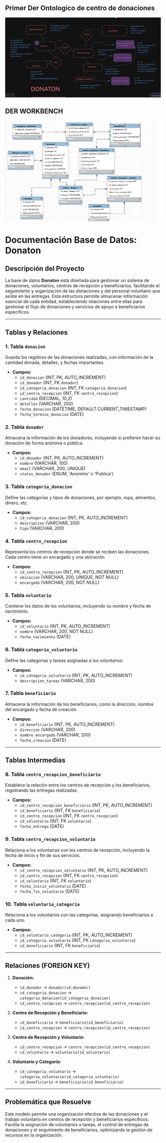 ## Primer Der Ontologico de centro de donaciones
![alt text](image.png)

## DER WORKBENCH
![alt text](image-1.png)

# Documentación Base de Datos: Donaton

## Descripción del Proyecto
La base de datos **Donaton** está diseñada para gestionar un sistema de donaciones, voluntarios, centros de recepción y beneficiarios, facilitando el seguimiento y organización de las donaciones y del personal voluntario que asiste en las entregas. Esta estructura permite almacenar información esencial de cada entidad, estableciendo relaciones entre ellas para gestionar el flujo de donaciones y servicios de apoyo a beneficiarios específicos.

---

## Tablas y Relaciones

### 1. Tabla `donacion`
Guarda los registros de las donaciones realizadas, con información de la cantidad donada, detalles, y fechas importantes.

- **Campos:**
  - `id_donacion` (INT, PK, AUTO_INCREMENT)
  - `id_donador` (INT, FK `donador`)
  - `id_categoria_donacion` (INT, FK `categoria_donacion`)
  - `id_centro_recepcion` (INT, FK `centro_recepcion`)
  - `cantidad` (DECIMAL, 10,2)
  - `detalles` (VARCHAR, 200)
  - `fecha_donacion` (DATETIME, DEFAULT CURRENT_TIMESTAMP)
  - `fecha_termino_donacion` (DATE)

### 2. Tabla `donador`
Almacena la información de los donadores, incluyendo si prefieren hacer su donación de forma anónima o pública.

- **Campos:**
  - `id_donador` (INT, PK, AUTO_INCREMENT)
  - `nombre` (VARCHAR, 100)
  - `email` (VARCHAR, 200, UNIQUE)
  - `status_donador` (ENUM, 'Anonimo' o 'Publica')

### 3. Tabla `categoria_donacion`
Define las categorías y tipos de donaciones, por ejemplo, ropa, alimentos, dinero, etc.

- **Campos:**
  - `id_categoria_donacion` (INT, PK, AUTO_INCREMENT)
  - `descripcion` (VARCHAR, 200)
  - `tipo` (VARCHAR, 200)

### 4. Tabla `centro_recepcion`
Representa los centros de recepción donde se reciben las donaciones. Cada centro tiene un encargado y una ubicación.

- **Campos:**
  - `id_centro_recepcion` (INT, PK, AUTO_INCREMENT)
  - `ubicacion` (VARCHAR, 200, UNIQUE, NOT NULL)
  - `encargado` (VARCHAR, 200, NOT NULL)

### 5. Tabla `voluntario`
Contiene los datos de los voluntarios, incluyendo su nombre y fecha de nacimiento.

- **Campos:**
  - `id_voluntario` (INT, PK, AUTO_INCREMENT)
  - `nombre` (VARCHAR, 200, NOT NULL)
  - `fecha_nacimiento` (DATE)

### 6. Tabla `categoria_voluntario`
Define las categorías y tareas asignadas a los voluntarios.

- **Campos:**
  - `id_categoria_voluntario` (INT, PK, AUTO_INCREMENT)
  - `descripcion_tareas` (VARCHAR, 200)

### 7. Tabla `beneficiario`
Almacena la información de los beneficiarios, como la dirección, nombre del encargado y fecha de creación.

- **Campos:**
  - `id_beneficiario` (INT, PK, AUTO_INCREMENT)
  - `direccion` (VARCHAR, 200)
  - `nombre_encargado` (VARCHAR, 200)
  - `fecha_creacion` (DATE)

---

## Tablas Intermedias

### 8. Tabla `centro_recepcion_beneficiario`
Establece la relación entre los centros de recepción y los beneficiarios, registrando las entregas realizadas.

- **Campos:**
  - `id_centro_recepcion_beneficiario` (INT, PK, AUTO_INCREMENT)
  - `id_beneficiario` (INT, FK `beneficiario`)
  - `id_centro_recepcion` (INT, FK `centro_recepcion`)
  - `id_voluntario` (INT, FK `voluntario`)
  - `fecha_entrega` (DATE)

### 9. Tabla `centro_recepcion_voluntario`
Relaciona a los voluntarios con los centros de recepción, incluyendo la fecha de inicio y fin de sus servicios.

- **Campos:**
  - `id_centro_recepcion_voluntario` (INT, PK, AUTO_INCREMENT)
  - `id_centro_recepcion` (INT, FK `centro_recepcion`)
  - `id_voluntario` (INT, FK `voluntario`)
  - `fecha_inicio_voluntario` (DATE)
  - `fecha_fin_voluntarin` (DATE)

### 10. Tabla `voluntario_categoria`
Relaciona a los voluntarios con las categorías, asignando beneficiarios a cada uno.

- **Campos:**
  - `id_voluntario_categoria` (INT, PK, AUTO_INCREMENT)
  - `id_categoria_voluntario` (INT, FK `categoria_voluntario`)
  - `id_beneficiario` (INT, FK `beneficiario`)

---

## Relaciones (FOREIGN KEY)

1. **Donación:**
   - `id_donador` -> `donador(id_donador)`
   - `id_categoria_donacion` -> `categoria_donacion(id_categoria_donacion)`
   - `id_centro_recepcion` -> `centro_recepcion(id_centro_recepcion)`

2. **Centro de Recepción y Beneficiario:**
   - `id_beneficiario` -> `beneficiario(id_beneficiario)`
   - `id_centro_recepcion` -> `centro_recepcion(id_centro_recepcion)`

3. **Centro de Recepción y Voluntario:**
   - `id_centro_recepcion` -> `centro_recepcion(id_centro_recepcion)`
   - `id_voluntario` -> `voluntario(id_voluntario)`

4. **Voluntario y Categoría:**
   - `id_categoria_voluntario` -> `categoria_voluntario(id_categoria_voluntario)`
   - `id_beneficiario` -> `beneficiario(id_beneficiario)`

---

## Problemática que Resuelve
Este modelo permite una organización efectiva de las donaciones y el trabajo voluntario en centros de recepción y beneficiarios específicos. Facilita la asignación de voluntarios a tareas, el control de entregas de donaciones y el seguimiento de beneficiarios, optimizando la gestión de recursos en la organización.

